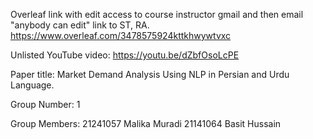 Overleaf link with edit access to course instructor gmail and then email "anybody can edit" link to ST, RA.
https://www.overleaf.com/3478575924kttkhwywtvxc

Unlisted YouTube video:
https://youtu.be/dZbfOsoLcPE

Paper title:
Market Demand Analysis Using NLP in Persian and Urdu Language.

Group Number:
1

Group Members:
21241057 Malika Muradi
21141064 Basit Hussain
